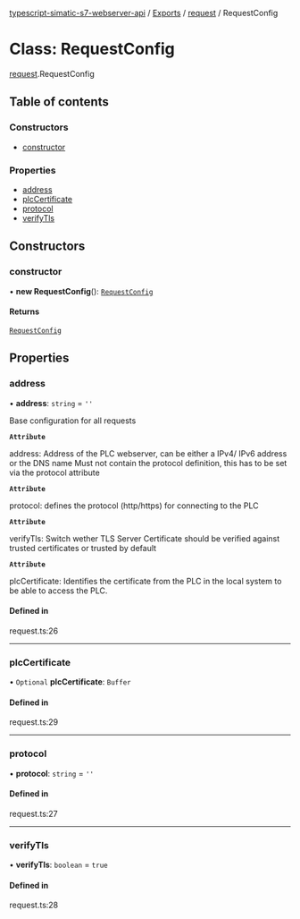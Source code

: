 [typescript-simatic-s7-webserver-api](../README.md) / [Exports](../modules.md) / [request](../modules/request.md) / RequestConfig

# Class: RequestConfig

[request](../modules/request.md).RequestConfig

## Table of contents

### Constructors

- [constructor](request.RequestConfig.md#constructor)

### Properties

- [address](request.RequestConfig.md#address)
- [plcCertificate](request.RequestConfig.md#plccertificate)
- [protocol](request.RequestConfig.md#protocol)
- [verifyTls](request.RequestConfig.md#verifytls)

## Constructors

### constructor

• **new RequestConfig**(): [`RequestConfig`](request.RequestConfig.md)

#### Returns

[`RequestConfig`](request.RequestConfig.md)

## Properties

### address

• **address**: `string` = `''`

Base configuration for all requests

**`Attribute`**

address: Address of the PLC webserver, can be either a IPv4/ IPv6 address
  or the DNS name
   Must not contain the protocol definition, this has to be set
  via the protocol attribute

**`Attribute`**

protocol: defines the protocol (http/https) for connecting to the PLC

**`Attribute`**

verifyTls: Switch wether TLS Server Certificate should be verified against
   trusted certificates or trusted by default

**`Attribute`**

plcCertificate: Identifies the certificate from the PLC in the local system to be able to access the PLC.

#### Defined in

request.ts:26

___

### plcCertificate

• `Optional` **plcCertificate**: `Buffer`

#### Defined in

request.ts:29

___

### protocol

• **protocol**: `string` = `''`

#### Defined in

request.ts:27

___

### verifyTls

• **verifyTls**: `boolean` = `true`

#### Defined in

request.ts:28
